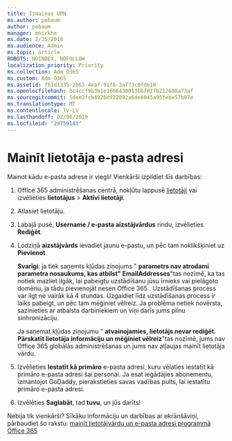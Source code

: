 ```yaml
---
title: Izmaiņas UPN
ms.author: pebaum
author: pebaum
manager: mnirkhe
ms.date: 2/25/2018
ms.audience: Admin
ms.topic: article
ROBOTS: NOINDEX, NOFOLLOW
localization_priority: Priority
ms.collection: Adm_O365
ms.custom: Adm_O365
ms.assetid: f61d1335-2b63-4eaf-91f6-3a773c0fd610
ms.openlocfilehash: 0c4ccf9b3b1e1666430013b8f827b212688a73af
ms.sourcegitcommit: 5dee2fcb492bd922092a6de8045a95febe57b97e
ms.translationtype: MT
ms.contentlocale: lv-LV
ms.lasthandoff: 02/06/2019
ms.locfileid: "29759143"
---
```

# <a name="change-a-users-email-address"></a>Mainīt lietotāja e-pasta adresi

Mainot kādu e-pasta adrese ir viegli! Vienkārši izpildiet šīs darbības:
  
1. Office 365 administrēšanas centrā, nokļūtu lappusē [lietotāji](https://go.microsoft.com/fwlink/p/?linkid=834822) vai izvēlieties **lietotājus** \> **Aktīvi lietotāji**.
    
2. Atlasiet lietotāju.
    
3. Labajā pusē, **Username / e-pasta aizstājvārdus** rindu, izvēlieties **Rediģēt**.
    
4. Lodziņā **aizstājvārds** ievadiet jaunu e-pastu, un pēc tam noklikšķiniet uz **Pievienot**.
    
    **Svarīgi**: ja tiek saņemts kļūdas ziņojums " **parametrs nav atrodami parametra nosaukums, kas atbilst" EmailAddresses**"tas nozīmē, ka tas notiek mazliet ilgāk, lai pabeigtu uzstādīšanu jūsu īrnieks vai pielāgoto domēnu, ja tādu pievienojāt nesen Office 365 . Uzstādīšanas process var ilgt ne vairāk kā 4 stundas. Uzgaidiet līdz uzstādīšanas process ir laiks pabeigt, un pēc tam mēģiniet vēlreiz. Ja problēma netiek novērsta, sazinieties ar atbalsta darbiniekiem un viņi darīs jums pilnu sinhronizāciju.
    
    Ja saņemat kļūdas ziņojumu " **atvainojamies, lietotājs nevar rediģēt. Pārskatīt lietotāja informāciju un mēģiniet vēlreiz**"tas nozīmē, jums nav Office 365 globālās administrēšanas un jums nav atļaujas mainīt lietotāja vārdu.
    
5. Izvēlieties **Iestatīt kā primāro** e-pasta adresi, kuru vēlaties iestatīt kā primāro e-pasta adresi šai personai. Ja esat iegādājies abonementu, izmantojot GoDaddy, pierakstieties savas vadības pults, lai iestatītu primāro e-pasta adresi. 
    
6. Izvēlēties **Saglabāt**, tad **tuvu**, un jūs darīts!
    
Nebija tik vienkārši? Sīkāku informāciju un darbības ar ekrānšāviņi, pārbaudiet šo rakstu: [mainīt lietotājvārdu un e-pasta adresi programmā Office 365](https://support.office.com/article/Change-a-user-name-and-email-address-in-Office-365-fb5ac074-e203-4e1f-9843-b9d1a3e03297.aspx)
  

